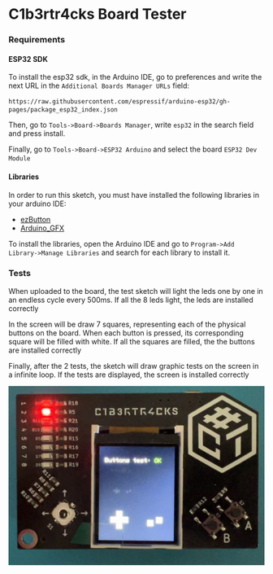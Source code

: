 # C1b3rtr4cks Board Tester

### Requirements

#### ESP32 SDK

To install the esp32 sdk, in the Arduino IDE, go to preferences and write the next URL in the `Additional Boards Manager URLs` field:
```
https://raw.githubusercontent.com/espressif/arduino-esp32/gh-pages/package_esp32_index.json
```

Then, go to `Tools->Board->Boards Manager`, write `esp32` in the search field and press install.

Finally, go to `Tools->Board->ESP32 Arduino` and select the board `ESP32 Dev Module` 

#### Libraries

In order to run this sketch, you must have installed the following libraries in your arduino IDE: 

* [ezButton](https://github.com/ArduinoGetStarted/button)
* [Arduino_GFX](https://github.com/moononournation/Arduino_GFX)

To install the libraries, open the Arduino IDE and go to `Program->Add Library->Manage Libraries` and search for each library to install it.




### Tests

When uploaded to the board, the test sketch will light the leds one by one in an endless cycle every 500ms. If all the 8 leds light, the leds are installed correctly

In the screen will be draw 7 squares, representing each of the physical buttons on the board. When each button is pressed, its corresponding square will be filled with white. If all the squares are filled, the the buttons are installed correctly

Finally, after the 2 tests, the sketch will draw graphic tests on the screen in a infinite loop. If the tests are displayed, the screen is installed correctly


![](images/board.jpg)